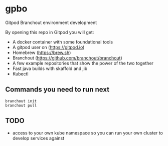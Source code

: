 # gpbo
Gitpod Branchout environment development

By opening this repo in Gitpod you will get:

* A docker container with some foundational tools
* A gitpod user on (https://gitpod.io)
* Homebrew (https://brew.sh)
* Branchout (https://github.com/branchout/branchout)
* A few example repositories that show the power of the two together
* Fast java builds with skaffold and jib
* Kubectl

## Commands you need to run next

```
branchout init
branchout pull
```

## TODO

* access to your own kube namespace so you can run your own cluster to develop services against